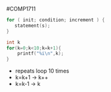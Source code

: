 #COMP1711
```c
for ( init; condition; increment ) {
   statement(s);
}
```

```c
int k
for(k=0;k<10;k=k+1){
	printf("%i\n",k);
}
```
- repeats loop 10 times
- k=k+1 -> k++
- k=k-1 -> k